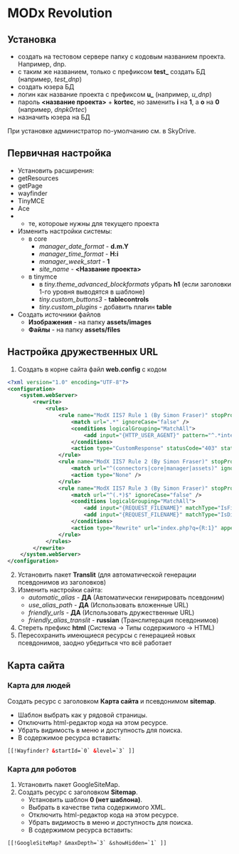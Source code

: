 # MODx Revolution

## Установка

* создать на тестовом сервере папку с кодовым названием проекта. Например, dnp.
* с таким же названием, только с префиксом **test_** создать БД (например, *test_dnp*)
* создать юзера БД
 * логин как название проекта с префиксом **u_** (например, *u_dnp*)
 * пароль **<название проекта>** + **kortec**, но заменить **i** на **1**, а **o** на **0** (например, *dnpk0rtec*)
* назначить юзера на БД

При установке администратор по-умолчанию см. в SkyDrive.

## Первичная настройка

* Установить расширения:
 * getResources
* getPage
* wayfinder
* TinyMCE
* Ace
* + те, котороые нужны для текущего проекта
* Изменить настройки системы:
    * в core
        * *manager_date_format* - **d.m.Y**
        * *manager_time_format* - **H:i**
        * *manager_week_start* - **1**
        * *site_name* - **<Название проекта>**
    * в tinymce
        * в *tiny.theme_advanced_blockformats* убрать **h1** (если заголовки 1-го уровня выводятся в шаблоне)
        * *tiny.custom_buttons3* - **tablecontrols**
        * *tiny.custom_plugins* - добавить плагин **table**
* Создать источники файлов
    * **Изображения** - на папку **assets/images**
    * **Файлы** - на папку **assets/files**

## Настройка дружественных URL

1. Создать в корне сайта файл **web.config** с кодом

```xml
<?xml version="1.0" encoding="UTF-8"?>
<configuration>
    <system.webServer>
        <rewrite>
            <rules>
                <rule name="ModX IIS7 Rule 1 (By Simon Fraser)" stopProcessing="true">
                    <match url=".*" ignoreCase="false" />
                    <conditions logicalGrouping="MatchAll">
                        <add input="{HTTP_USER_AGENT}" pattern="^.*internal\ dummy\ connection.*$" />
                    </conditions>
                    <action type="CustomResponse" statusCode="403" statusReason="Forbidden" statusDescription="Forbidden" />
                </rule>
                <rule name="ModX IIS7 Rule 2 (By Simon Fraser)" stopProcessing="true">
                    <match url="^(connectors|core|manager|assets)" ignoreCase="false" />
                    <action type="None" />
                </rule>
                <rule name="ModX IIS7 Rule 3 (By Simon Fraser)" stopProcessing="true">
                    <match url="^(.*)$" ignoreCase="false" />
                    <conditions logicalGrouping="MatchAll">
                        <add input="{REQUEST_FILENAME}" matchType="IsFile" negate="true" pattern="" ignoreCase="false" />
                        <add input="{REQUEST_FILENAME}" matchType="IsDirectory" negate="true" pattern="" ignoreCase="false" />
                    </conditions>
                    <action type="Rewrite" url="index.php?q={R:1}" appendQueryString="true" />
                </rule>
            </rules>
        </rewrite>
    </system.webServer>
</configuration>
```

2. Установить пакет **Translit** (для автоматической генерации псевдонимов из заголовков)
3. Изменить настройки сайта:
    * *automatic_alias* - **ДА** (Автоматически генирировать псевдоним)
    * *use_alias_path* - **ДА** (Использовать вложенные URL)
    * *friendly_urls* - **ДА** (Использовать дружественные URL)
    * *friendly_alias_translit* - **russian** (Транслитерация псевдонимов)
4. Стереть префикс **html** (Система -> Типы содержимого -> HTML)
5. Пересохранить имеющиеся ресурсы с генерацией новых псевдонимов, заодно убедиться что всё работает

## Карта сайта

### Карта для людей

Создать ресурс с заголовком **Карта сайта** и псевдонимом **sitemap**.
* Шаблон выбрать как у рядовой страницы.
* Отключить html-редактор кода на этом ресурсе.
* Убрать видимость в меню и доступность для поиска.
* В содержимое ресурса вставить:

```html
[[!Wayfinder? &startId=`0` &level=`3` ]]
```

### Карта для роботов

1. Установить пакет GoogleSiteMap.
2. Создать ресурс с заголовком **Sitemap**.
    * Установить шаблон **0 (нет шаблона)**.
    * Выбрать в качестве типа содержимого XML.
    * Отключить html-редактор кода на этом ресурсе.
    * Убрать видимость в меню и доступность для поиска.
    * В содержимом ресурса вставить:

```
[[!GoogleSiteMap? &maxDepth=`3` &showHidden=`1` ]]
```